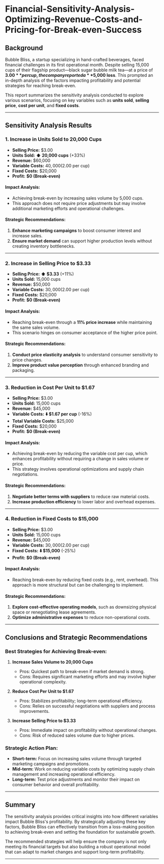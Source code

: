 # Financial-Sensitivity-Analysis-Optimizing-Revenue-Costs-and-Pricing-for-Break-even-Success

## Background

Bubble Bliss, a startup specializing in hand-crafted beverages, faced financial challenges in its first operational month. Despite selling 15,000 cups of their flagship product—black sugar bubble milk tea—at a price of **$3.00** per cup, the company reported a **$5,000 loss**. This prompted an in-depth analysis of the factors impacting profitability and potential strategies for reaching break-even.

This report summarizes the sensitivity analysis conducted to explore various scenarios, focusing on key variables such as **units sold**, **selling price**, **cost per unit**, and **fixed costs**.

---

## Sensitivity Analysis Results

### 1. **Increase in Units Sold to 20,000 Cups**
- **Selling Price:** $3.00
- **Units Sold:** **⬆️ 20,000 cups** (+33%)
- **Revenue:** $60,000
- **Variable Costs:** $40,000 ($2.00 per cup)
- **Fixed Costs:** $20,000
- **Profit:** **$0 (Break-even)**

#### **Impact Analysis:**
- Achieving break-even by increasing sales volume by 5,000 cups.
- This approach does not require price adjustments but may involve additional marketing efforts and operational challenges.

#### **Strategic Recommendations:**
1. **Enhance marketing campaigns** to boost consumer interest and increase sales.
2. **Ensure market demand** can support higher production levels without creating inventory bottlenecks.

---

### 2. **Increase in Selling Price to $3.33**
- **Selling Price:** **⬆️ $3.33** (+11%)
- **Units Sold:** 15,000 cups
- **Revenue:** $50,000
- **Variable Costs:** $30,000 ($2.00 per cup)
- **Fixed Costs:** $20,000
- **Profit:** **$0 (Break-even)**

#### **Impact Analysis:**
- Reaching break-even through a **11% price increase** while maintaining the same sales volume.
- This scenario hinges on consumer acceptance of the higher price point.

#### **Strategic Recommendations:**
1. **Conduct price elasticity analysis** to understand consumer sensitivity to price changes.
2. **Improve product value perception** through enhanced branding and packaging.

---

### 3. **Reduction in Cost Per Unit to $1.67**
- **Selling Price:** $3.00
- **Units Sold:** 15,000 cups
- **Revenue:** $45,000
- **Variable Costs:** **⬇️ $1.67 per cup** (-16%)
- **Total Variable Costs:** $25,000
- **Fixed Costs:** $20,000
- **Profit:** **$0 (Break-even)**

#### **Impact Analysis:**
- Achieving break-even by reducing the variable cost per cup, which enhances profitability without requiring a change in sales volume or price.
- This strategy involves operational optimizations and supply chain negotiations.

#### **Strategic Recommendations:**
1. **Negotiate better terms with suppliers** to reduce raw material costs.
2. **Increase production efficiency** to lower labor and overhead expenses.

---

### 4. **Reduction in Fixed Costs to $15,000**
- **Selling Price:** $3.00
- **Units Sold:** 15,000 cups
- **Revenue:** $45,000
- **Variable Costs:** $30,000 ($2.00 per cup)
- **Fixed Costs:** **⬇️ $15,000** (-25%)
- **Profit:** **$0 (Break-even)**

#### **Impact Analysis:**
- Reaching break-even by reducing fixed costs (e.g., rent, overhead). This approach is more structural but can be challenging to implement.
  
#### **Strategic Recommendations:**
1. **Explore cost-effective operating models**, such as downsizing physical space or renegotiating lease agreements.
2. **Optimize administrative expenses** to reduce non-operational costs.

---

## Conclusions and Strategic Recommendations

### **Best Strategies for Achieving Break-even:**

1. **Increase Sales Volume to 20,000 Cups**  
   - Pros: Quickest path to break-even if market demand is strong.
   - Cons: Requires significant marketing efforts and may involve higher operational complexity.

2. **Reduce Cost Per Unit to $1.67**  
   - Pros: Stabilizes profitability; long-term operational efficiency.
   - Cons: Relies on successful negotiations with suppliers and process improvements.

3. **Increase Selling Price to $3.33**  
   - Pros: Immediate impact on profitability without operational changes.
   - Cons: Risk of reduced sales volume due to higher prices.

### **Strategic Action Plan:**
- **Short-term:** Focus on increasing sales volume through targeted marketing campaigns and promotions.
- **Mid-term:** Work on reducing variable costs by optimizing supply chain management and increasing operational efficiency.
- **Long-term:** Test price adjustments and monitor their impact on consumer behavior and overall profitability.

---

## Summary

The sensitivity analysis provides critical insights into how different variables impact Bubble Bliss's profitability. By strategically adjusting these key factors, Bubble Bliss can effectively transition from a loss-making position to achieving break-even and setting the foundation for sustainable growth.

The recommended strategies will help ensure the company is not only meeting its financial targets but also building a robust operational model that can adapt to market changes and support long-term profitability.

---

